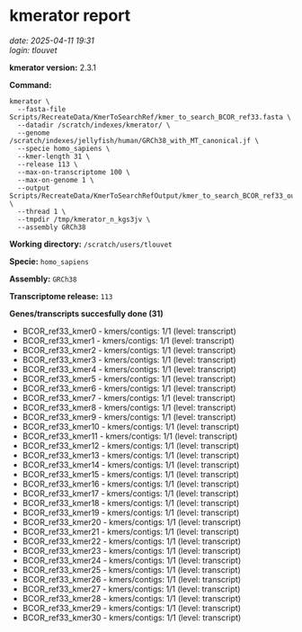 # kmerator report
*date: 2025-04-11 19:31*  
*login: tlouvet*

**kmerator version:** 2.3.1

**Command:**

```
kmerator \
  --fasta-file Scripts/RecreateData/KmerToSearchRef/kmer_to_search_BCOR_ref33.fasta \
  --datadir /scratch/indexes/kmerator/ \
  --genome /scratch/indexes/jellyfish/human/GRCh38_with_MT_canonical.jf \
  --specie homo_sapiens \
  --kmer-length 31 \
  --release 113 \
  --max-on-transcriptome 100 \
  --max-on-genome 1 \
  --output Scripts/RecreateData/KmerToSearchRefOutput/kmer_to_search_BCOR_ref33_output \
  --thread 1 \
  --tmpdir /tmp/kmerator_n_kgs3jv \
  --assembly GRCh38
```

**Working directory:** `/scratch/users/tlouvet`

**Specie:** `homo_sapiens`

**Assembly:** `GRCh38`

**Transcriptome release:** `113`

**Genes/transcripts succesfully done (31)**

- BCOR_ref33_kmer0 - kmers/contigs: 1/1 (level: transcript)
- BCOR_ref33_kmer1 - kmers/contigs: 1/1 (level: transcript)
- BCOR_ref33_kmer2 - kmers/contigs: 1/1 (level: transcript)
- BCOR_ref33_kmer3 - kmers/contigs: 1/1 (level: transcript)
- BCOR_ref33_kmer4 - kmers/contigs: 1/1 (level: transcript)
- BCOR_ref33_kmer5 - kmers/contigs: 1/1 (level: transcript)
- BCOR_ref33_kmer6 - kmers/contigs: 1/1 (level: transcript)
- BCOR_ref33_kmer7 - kmers/contigs: 1/1 (level: transcript)
- BCOR_ref33_kmer8 - kmers/contigs: 1/1 (level: transcript)
- BCOR_ref33_kmer9 - kmers/contigs: 1/1 (level: transcript)
- BCOR_ref33_kmer10 - kmers/contigs: 1/1 (level: transcript)
- BCOR_ref33_kmer11 - kmers/contigs: 1/1 (level: transcript)
- BCOR_ref33_kmer12 - kmers/contigs: 1/1 (level: transcript)
- BCOR_ref33_kmer13 - kmers/contigs: 1/1 (level: transcript)
- BCOR_ref33_kmer14 - kmers/contigs: 1/1 (level: transcript)
- BCOR_ref33_kmer15 - kmers/contigs: 1/1 (level: transcript)
- BCOR_ref33_kmer16 - kmers/contigs: 1/1 (level: transcript)
- BCOR_ref33_kmer17 - kmers/contigs: 1/1 (level: transcript)
- BCOR_ref33_kmer18 - kmers/contigs: 1/1 (level: transcript)
- BCOR_ref33_kmer19 - kmers/contigs: 1/1 (level: transcript)
- BCOR_ref33_kmer20 - kmers/contigs: 1/1 (level: transcript)
- BCOR_ref33_kmer21 - kmers/contigs: 1/1 (level: transcript)
- BCOR_ref33_kmer22 - kmers/contigs: 1/1 (level: transcript)
- BCOR_ref33_kmer23 - kmers/contigs: 1/1 (level: transcript)
- BCOR_ref33_kmer24 - kmers/contigs: 1/1 (level: transcript)
- BCOR_ref33_kmer25 - kmers/contigs: 1/1 (level: transcript)
- BCOR_ref33_kmer26 - kmers/contigs: 1/1 (level: transcript)
- BCOR_ref33_kmer27 - kmers/contigs: 1/1 (level: transcript)
- BCOR_ref33_kmer28 - kmers/contigs: 1/1 (level: transcript)
- BCOR_ref33_kmer29 - kmers/contigs: 1/1 (level: transcript)
- BCOR_ref33_kmer30 - kmers/contigs: 1/1 (level: transcript)
